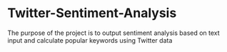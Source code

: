 # Twitter-Sentiment-Analysis

The purpose of the project is to output sentiment analysis based on text input and calculate popular keywords using Twitter data
